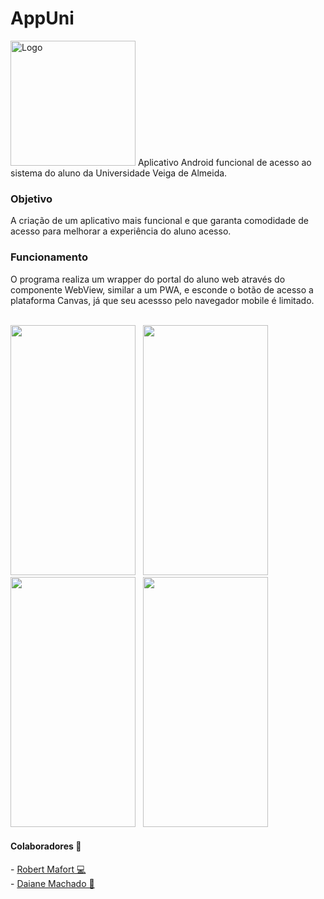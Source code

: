 # AppUni
<img src="https://user-images.githubusercontent.com/73988556/224574639-48197ec8-f4ef-42eb-9b19-ec8154521a6e.jpeg" alt="Logo" width="200" height="200">
Aplicativo Android funcional de acesso ao sistema do aluno da Universidade Veiga de Almeida.

<h3> Objetivo </h3>
A criação de um aplicativo mais funcional e que garanta comodidade de acesso para melhorar a experiência do aluno acesso. 

<h3> Funcionamento </h3>
O programa realiza um wrapper do portal do aluno web através do componente WebView, similar a um PWA, e esconde o botão de acesso a plataforma Canvas, já que seu acessso pelo navegador mobile é limitado.

</br>
</br>

<p float="left">
  <img src="https://user-images.githubusercontent.com/73988556/224573405-7ffae360-38a6-48aa-8b5f-b3e9e4819473.jpeg" width="200" height="400"/> <span>&nbsp;</span>
  <img src="https://user-images.githubusercontent.com/73988556/224573402-5420d9a9-2924-4559-9f36-1cc4273a7102.jpeg" width="200" height="400"/>  <span>&nbsp;</span>
  <img src="https://user-images.githubusercontent.com/73988556/224573399-793dd026-9d8b-4d67-9888-e6454475ce4f.jpeg" data-canonical-src="https://gyazo.com/eb5c5741b6a9a16c692170a41a49c858.png" width="200" height="400"/> <span>&nbsp;</span>
  <img src="https://user-images.githubusercontent.com/73988556/225703844-2f88d0f9-a35a-44d0-bd08-e6b06a013017.jpeg" width="200" height="400"/>
</p>

<h4> Colaboradores 👥</h4>
- <a href="https://github.com/rbrmafort">Robert Mafort 💻<a/>
</br>
- <a href="https://www.linkedin.com/in/daianemartins14/">Daiane Machado 🎨</a>
